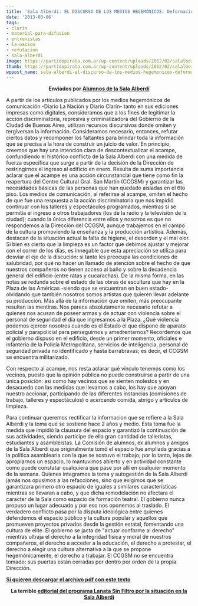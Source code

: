 ```yaml
---
title: 'Sala Alberdi: EL DISCURSO DE LOS MEDIOS HEGEMÓNICOS: Deformación y Desinformación.'
date: '2013-03-06'
tags:
- clarin
- material-para-difusion
- entrevistas
- la-nacion
- refutacion
- sala-alberdi
image: https://partidopirata.com.ar/wp-content/uploads/2012/02/salalberdi.jpg
thumb: https://partidopirata.com.ar/wp-content/uploads/2012/02/salalberdi-150x150.jpg
wppost_name: sala-alberdi-el-discurso-de-los-medios-hegemonicos-deformacion-y-desinformacion
---
```


<p style="text-align: center;"><strong>Enviados por <a href="https://twitter.com/salaalberdi" target="_blank">Alumnos de la Sala Alberdi</a></strong></p>
A partir de los artículos publicados por los medios hegemónicos de comunicación -Diario La Nación y Diario Clarín- tanto en sus ediciones impresas como digitales, consideramos que a los fines de legitimar la acción discriminatoria, represiva y criminalizadora del Gobierno de la Ciudad de Buenos Aires, utilizan recursos discursivos donde omiten y tergiversan la información. Consideramos necesario, entonces, refutar ciertos datos y recomponer los faltantes para brindar toda la información que se precisa a la hora de construir un juicio de valor.
En principio, creemos que hay una intención clara de descontextualizar el acampe, confundiendo el histórico conflicto de la Sala Alberdi con una medida de fuerza específica que surge a partir de la decisión de la Dirección de restringirnos el ingreso al edificio en enero. Resulta de suma importancia aclarar que el acampe es una acción circunstancial que tiene como fin la reapertura del Centro Cultural Gral. San Martín (CCGSM) y garantizar las necesidades básicas de las personas que han quedado aisladas en el 6to piso. Los medios de comunicación, al referirse al acampe, omiten el hecho de que fue una respuesta a la acción discriminatoria que nos impidió continuar con los talleres y espectáculos programados, mientras sí se permitía el ingreso a otros trabajadores (los de la radio y la televisión de la ciudad); cuando la única diferencia entre ellos y nosotros es que no respondemos a la Dirección del
CCGSM, aunque trabajemos en el campo de la cultura promoviendo la enseñanza y la producción artística.
Además, destacan de la situación actual la falta de higiene, el desorden y el mal olor. Si bien es cierto que la limpieza es un factor que debimos ajustar y mejorar con el correr de los días, es innegable que esta apreciación se utiliza para desviar el eje de la discución: si tanto les preocupa las condiciones de salubridad, por qué no hacer un llamado de atención sobre el hecho de que nuestros compañeros no tienen acceso al baño y sobre la decadencia general del edificio (entre ratas y cucarachas).
De la misma forma, en las notas se redunda sobre el estado de las obras de escultura que hay en la Plaza de las Américas -siendo que se encuentran en buen estado- olvidando que también nosotros somos artistas que quieren llevar adelante su producción.
Más allá de la información que omiten, más preocupante resultan las mentiras. Nos parece absolutamente necesario refutar a quienes nos acusan de poseer armas y de actuar con violencia sobre el personal de seguridad el día que ingresamos a la Plaza. ¿Qué violencia podemos ejercer nosotros cuando es el Estado el que dispone de aparato policial y parapolicial para perseguirnos y amedrentarnos? Recordemos que el gobierno dispuso en el edificio, desde un primer momento, oficiales e infantería de la Policía Metropolitana, servicios de inteligencia, personal de seguridad privada no identificado y hasta barrabravas; es decir, el CCGSM se encuentra militarizado.

Con respecto al acampe, nos resta aclarar qué vínculo tenemos como los vecinos, puesto que la opinión pública no puede construirse a partir de una única posición: así como hay vecinos que se sienten molestos y en desacuedo con las medidas que llevamos a cabo, los hay que apoyan nuestro accionar, participando de las diferentes instancias (comisiones de trabajo, talleres y espectáculos) o acercando comida, abrigo y artículos de limpieza.

Para continuar queremos rectificar la informacion que se refiere a la Sala Alberdi y la toma que se sostiene hace 2 años y medio. Esta toma fue la medida que impidió la clausura del espacio y garantizó la continuación de sus actividades, siendo partícipe de ella gran cantidad de talleristas, estudiantes y asambleistas. La Comisión de alumnos, ex alumnos y amigos de la Sala Alberdi que originalmente tomó el espacio fue ampliada gracias a la política asamblearia con la que se sostuvo el trabajo; por lo tanto, lejos
de apropiarnos un espacio, lo mantuvimos abierto y en actividad constante como puede constatar cualquiera que pase por allí en cualquier momento de la semana.
Quienes integramos la toma y autogestión de la Sala Alberdi jamás nos opusimos a las refacciones, sino que exigimos que se garantizara primero otro espacio de iguales a similares características mientras se llevaran a cabo, y que dicha remodelación no afectara el caracter de la Sala como espacio de formación teatral. El gobierno nunca propuso un lugar adecuado y por eso nos
oponemos al traslado.
El verdadero conflicto pasa por la disputa ideológica entre quienes defendemos el espacio público y la cultura popular y aquellos que promueven proyectos privados desde la gestión estatal, fomentando una cultura de elite. El gobierno se jacta de "actuar conforme al derecho" mientras ultraja el derecho a la integridad física y moral de nuestros compañeros, el derecho a acceder a la educación, el
derecho a protestar, el derecho a elegir una cultura alternativa a la que se propone hegemónicamente, el derecho a trabajar. El CCGSM no se encuentra tomado; sus puertas están cerradas por dentro por orden de la propia Dirección.

<strong><a href="https://partidopirata.com.ar/wp-content/uploads/2013/03/refutación.pdf">Si quieren descargar el archivo pdf con este texto</a></strong>
<p style="text-align: center;"><strong>La terrible <a href="https://partidopirata.com.ar/8634/para-hacer-un-ejercicio-de-analisis-del-mensaje-jorge-lanata-y-el-acampe-cultural-y-la-sala-alberdi">editorial del programa Lanata Sin Filtro por la situación en la Sala Alberdi</a></strong></p>
